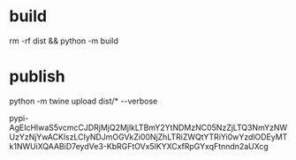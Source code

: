 # build
rm -rf dist && python -m build

# publish
python -m twine upload dist/* --verbose

pypi-AgEIcHlwaS5vcmcCJDRjMjQ2MjlkLTBmY2YtNDMzNC05NzZjLTQ3NmYzNWUzYzNjYwACKlszLCIyNDJmOGVkZi00NjZhLTRiZWQtYTRiYi0wYzdlODEyMTk1NWUiXQAABiD7eydVe3-KbRGFtOVx5lKYXCxfRpGYxqFtnndn2aUXcg